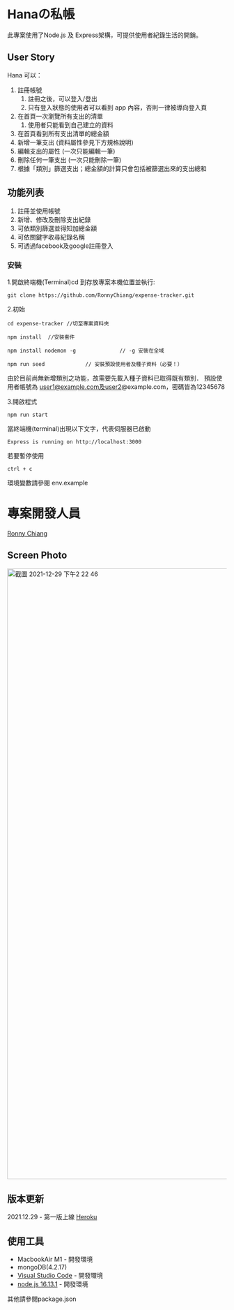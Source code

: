 # Hanaの私帳

此專案使用了Node.js 及 Express架構，可提供使用者紀錄生活的開銷。

## User Story

Hana 可以：

1. 註冊帳號
   1. 註冊之後，可以登入/登出
   2. 只有登入狀態的使用者可以看到 app 內容，否則一律被導向登入頁
2. 在首頁一次瀏覽所有支出的清單
   1. 使用者只能看到自己建立的資料
3. 在首頁看到所有支出清單的總金額
4. 新增一筆支出 (資料屬性參見下方規格說明)
5. 編輯支出的屬性 (一次只能編輯一筆)
6. 刪除任何一筆支出 (一次只能刪除一筆)
7. 根據「類別」篩選支出；總金額的計算只會包括被篩選出來的支出總和


## 功能列表
1. 註冊並使用帳號
2. 新增、修改及刪除支出紀錄
3. 可依類別篩選並得知加總金額
4. 可依關鍵字收尋紀錄名稱
5. 可透過facebook及google註冊登入


### 安裝

1.開啟終端機(Terminal)cd 到存放專案本機位置並執行:

```
git clone https://github.com/RonnyChiang/expense-tracker.git
```

2.初始

```
cd expense-tracker //切至專案資料夾
```

```
npm install  //安裝套件
```

```
npm install nodemon -g              // -g 安裝在全域
```

```
npm run seed             // 安裝預設使用者及種子資料（必要！）
```
由於目前尚無新增類別之功能，故需要先載入種子資料已取得既有類別．
預設使用者帳號為 user1@example.com及user2@example.com，密碼皆為12345678


3.開啟程式

```
npm run start
```
當終端機(terminal)出現以下文字，代表伺服器已啟動
```
Express is running on http://localhost:3000
```
若要暫停使用
```
ctrl + c
```

環境變數請參閱 env.example

# 專案開發人員
[Ronny Chiang](https://github.com/RonnyChiang)

## Screen Photo

<img width="1399" alt="截圖 2021-12-29 下午2 22 46" src="https://user-images.githubusercontent.com/43169057/147633137-e9e7a0d2-a085-4597-acd3-89e106cfc070.png">


## 版本更新 

2021.12.29 - 第一版上線 [Heroku](https://nameless-caverns-17750.herokuapp.com/)


## 使用工具


- MacbookAir M1 - 開發環境
- mongoDB(4.2.17)
- [Visual Studio Code](https://visualstudio.microsoft.com/zh-hant/) - 開發環境
- [node.js 16.13.1](https://nodejs.org/en/) - 開發環境

其他請參閱package.json


